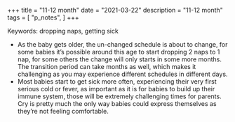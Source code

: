 +++
title = "11-12 month"
date = "2021-03-22"
description = "11-12 month"
tags = [
    "p_notes",
]
+++

Keywords: dropping naps, getting sick

* As the baby gets older, the un-changed schedule is about to change, for some babies it’s possible around this age to start dropping 2 naps to 1 nap, for some others the change will only starts in some more months. The transition period can take months as well, which makes it challenging as you may experience different schedules in different days.
* Most babies start to get sick more often, experiencing their very first serious cold or fever, as important as it is for babies to build up their immune system, those will be extremely challenging times for parents. Cry is pretty much the only way babies could express themselves as they’re not feeling comfortable.